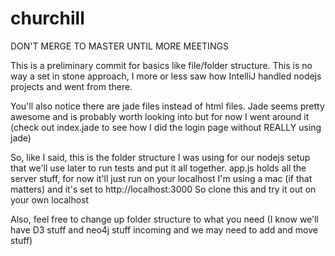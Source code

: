 # churchill

DON'T MERGE TO MASTER UNTIL MORE MEETINGS

This is a preliminary commit for basics like file/folder structure.
This is no way a set in stone approach, I more or less saw how IntelliJ
handled nodejs projects and went from there. 

You'll also notice there are jade files instead of html files.  Jade seems pretty awesome and is probably worth 
looking into but for now I went around it (check out index.jade to see how I did the login page without 
REALLY using jade)

So, like I said, this is the folder structure I was using for our nodejs setup that we'll use later to run tests
and put it all together.  app.js holds all the server stuff, for now it'll just run on your localhost
I'm using a mac (if that matters) and it's set to http://localhost:3000
So clone this and try it out on your own localhost

Also, feel free to change up folder structure to what you need (I know we'll have D3 stuff and neo4j stuff incoming
and we may need to add and move stuff)